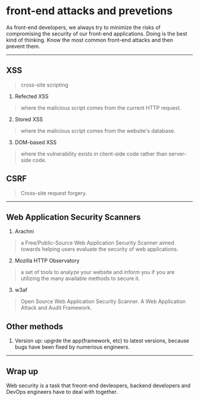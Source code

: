 # front-end attacks and prevetions
As front-end developers,  we always try to minimize the risks of compromising the security of  our front-end applications. Doing is the best kind of thinking.  Know the most common front-end attacks and then prevent them.   

* * * 

## XSS
> cross-site scripting   

1. Refected XSS
> where the malicious script comes from the current HTTP request. 

2.  Stored XSS
> where the malicious script comes from the website's database.

3.  DOM-based XSS
> where the vulnerability exists in client-side code rather than server-side code.

## CSRF
> Cross-site request forgery.  

* * *  


## Web Application Security Scanners
1. Arachni 
> a Free/Public-Source Web Application Security Scanner aimed towards helping users evaluate the security of web applications.

2. Mozilla HTTP Observatory 
> a set of tools to analyze your website and inform you if you are utilizing the many available methods to secure it.

3. w3af
> Open Source Web Application Security Scanner. A Web Application Attack and Audit Framework.


## Other methods
1. Version up: upgrde the app(framework, etc) to latest versions, because bugs have been fixed by numerious engineers.  

* * * 

## Wrap up
Web security is a task that freont-end devleopers, backend developers and DevOps engineers have to deal with together.

